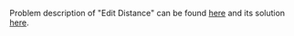 Problem description of "Edit Distance" can be found [here](https://leetcode.com/problems/edit-distance/) and its solution [here]().